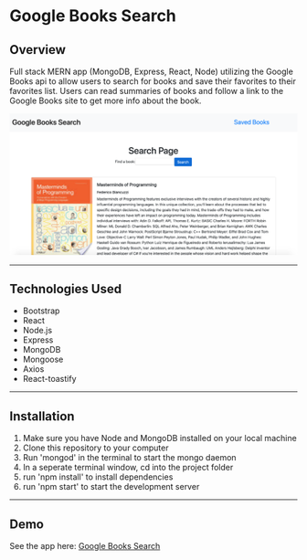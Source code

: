 # Google Books Search

## Overview
Full stack MERN app (MongoDB, Express, React, Node) utilizing the Google Books api to allow users to search for books and save their favorites to their favorites list. Users can read summaries of books and follow a link to the Google Books site to get more info about the book.

<img src="./client/public/images/Screen Shot 2019-08-05 at 2.25.38 AM.png">

---

## Technologies Used
* Bootstrap
* React
* Node.js
* Express
* MongoDB
* Mongoose
* Axios
* React-toastify

--- 

## Installation 
1. Make sure you have Node and MongoDB installed on your local machine
2. Clone this repository to your computer
3. Run 'mongod' in the terminal to start the mongo daemon
4. In a seperate terminal window, cd into the project folder
5. run 'npm install' to install dependencies
6. run 'npm start' to start the development server

---

## Demo
See the app here: <a href="#">Google Books Search</a>